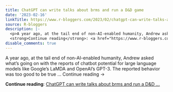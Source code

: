 ```yaml
---
title: ChatGPT can write talks about brms and run a D&D game
date: '2023-02-16'
linkTitle: https://www.r-bloggers.com/2023/02/chatgpt-can-write-talks-about-brms-and-run-a-dd-game/
source: R-bloggers
description: |-
  <p>A year ago, at the tail end of non-AI-enabled humanity, Andrew asked what’s going on with the reports of chatbot potential for large language models like Google’s LaMDA and OpenAI’s GPT-3. The reported behavior was too good to be true … Continue reading →</p>
  <strong>Continue reading</strong>: <a href="https://www.r-bloggers.com/2023/02/chatgpt-can-write-talks-about-brms-and-run-a-dd-game/">ChatGPT can write talks about brms and run a D&D ...
disable_comments: true
---
```

<p>A year ago, at the tail end of non-AI-enabled humanity, Andrew asked what’s going on with the reports of chatbot potential for large language models like Google’s LaMDA and OpenAI’s GPT-3. The reported behavior was too good to be true … Continue reading →</p>
<strong>Continue reading</strong>: <a href="https://www.r-bloggers.com/2023/02/chatgpt-can-write-talks-about-brms-and-run-a-dd-game/">ChatGPT can write talks about brms and run a D&D ...